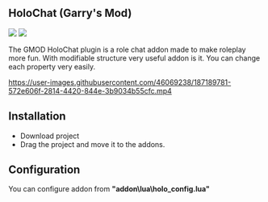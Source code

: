 <h2>HoloChat (Garry's Mod)</h2>

<p>
<img src="https://img.shields.io/badge/Made%20With-lua-%232C2D72.svg?style=for-the-badge"> <a href="https://steamcommunity.com/sharedfiles/filedetails/?id=2281949462"><img src="https://img.shields.io/badge/steam-%23000000.svg?style=for-the-badge&logo=steam&logoColor=white"></a>
</p>

<p>
The GMOD HoloChat plugin is a role chat addon made to make roleplay more fun. With modifiable structure very useful addon is it. You can change each property very easily.
</p>

https://user-images.githubusercontent.com/46069238/187189781-572e606f-2814-4420-844e-3b9034b55cfc.mp4

<h2>Installation</h2>

* Download project
* Drag the project and move it to the addons.

<h2>Configuration</h2>

You can configure addon from **"addon\lua\holo_config.lua"**
